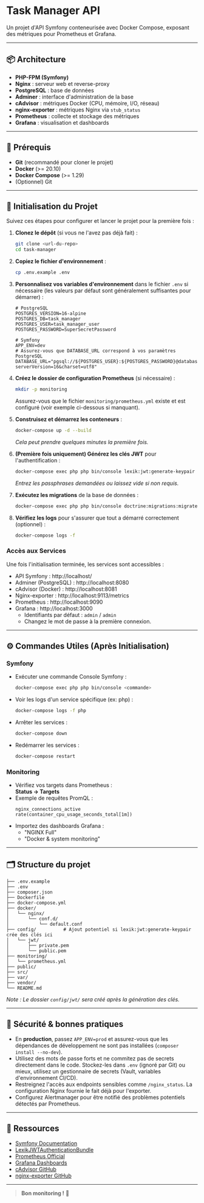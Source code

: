 # Task Manager API

Un projet d'API Symfony conteneurisée avec Docker Compose, exposant des métriques pour Prometheus et Grafana.

---

## 📦 Architecture

- **PHP-FPM (Symfony)**  
- **Nginx** : serveur web et reverse-proxy  
- **PostgreSQL** : base de données  
- **Adminer** : interface d'administration de la base  
- **cAdvisor** : métriques Docker (CPU, mémoire, I/O, réseau)  
- **nginx-exporter** : métriques Nginx via `stub_status`  
- **Prometheus** : collecte et stockage des métriques  
- **Grafana** : visualisation et dashboards  

---

## 🔧 Prérequis

- **Git** (recommandé pour cloner le projet)
- **Docker** (>= 20.10)  
- **Docker Compose** (>= 1.29)  
- (Optionnel) Git  

---

## 🚀 Initialisation du Projet

Suivez ces étapes pour configurer et lancer le projet pour la première fois :

1.  **Clonez le dépôt** (si vous ne l'avez pas déjà fait) :
    ```bash
    git clone <url-du-repo>
    cd task-manager
    ```

2.  **Copiez le fichier d'environnement** :
    ```bash
    cp .env.example .env
    ```

3.  **Personnalisez vos variables d'environnement** dans le fichier `.env` si nécessaire (les valeurs par défaut sont généralement suffisantes pour démarrer) :
    ```dotenv
    # PostgreSQL
    POSTGRES_VERSION=16-alpine
    POSTGRES_DB=task_manager
    POSTGRES_USER=task_manager_user
    POSTGRES_PASSWORD=SuperSecretPassword

    # Symfony
    APP_ENV=dev
    # Assurez-vous que DATABASE_URL correspond à vos paramètres PostgreSQL
    DATABASE_URL="pgsql://${POSTGRES_USER}:${POSTGRES_PASSWORD}@database:5432/${POSTGRES_DB}?serverVersion=16&charset=utf8"
    ```

4.  **Créez le dossier de configuration Prometheus** (si nécessaire) :
    ```bash
    mkdir -p monitoring
    ```
    Assurez-vous que le fichier `monitoring/prometheus.yml` existe et est configuré (voir exemple ci-dessous si manquant).

5.  **Construisez et démarrez les conteneurs** :
    ```bash
    docker-compose up -d --build
    ```
    *Cela peut prendre quelques minutes la première fois.*

6.  **(Première fois uniquement) Générez les clés JWT** pour l'authentification :
    ```bash
    docker-compose exec php php bin/console lexik:jwt:generate-keypair --skip-if-exists
    ```
    *Entrez les passphrases demandées ou laissez vide si non requis.*

7.  **Exécutez les migrations** de la base de données :
    ```bash
    docker-compose exec php php bin/console doctrine:migrations:migrate --no-interaction
    ```

8.  **Vérifiez les logs** pour s'assurer que tout a démarré correctement (optionnel) :
    ```bash
    docker-compose logs -f
    ```

### Accès aux Services

Une fois l'initialisation terminée, les services sont accessibles :

- API Symfony : http://localhost/  
- Adminer (PostgreSQL) : http://localhost:8080  
- cAdvisor (Docker) : http://localhost:8081  
- Nginx-exporter : http://localhost:9113/metrics  
- Prometheus : http://localhost:9090  
- Grafana : http://localhost:3000  
  - Identifiants par défaut : `admin` / `admin`  
  - Changez le mot de passe à la première connexion.

---

## ⚙️ Commandes Utiles (Après Initialisation)

### Symfony

- Exécuter une commande Console Symfony :
  ```bash
  docker-compose exec php php bin/console <commande>
  ```
- Voir les logs d'un service spécifique (ex: php) :
  ```bash
  docker-compose logs -f php
  ```
- Arrêter les services :
  ```bash
  docker-compose down
  ```
- Redémarrer les services :
  ```bash
  docker-compose restart
  ```

### Monitoring

- Vérifiez vos targets dans Prometheus :  
  **Status → Targets**  
- Exemple de requêtes PromQL :
  ```promql
  nginx_connections_active
  rate(container_cpu_usage_seconds_total[1m])
  ```
- Importez des dashboards Grafana :
  - "NGINX Full"
  - "Docker & system monitoring"

---

## 🗂 Structure du projet

```
├── .env.example
├── .env
├── composer.json
├── Dockerfile
├── docker-compose.yml
├── docker/
│   └── nginx/
│       └── conf.d/
│           └── default.conf
├── config/          # Ajout potentiel si lexik:jwt:generate-keypair crée des clés ici
│   └── jwt/
│       ├── private.pem
│       └── public.pem
├── monitoring/
│   └── prometheus.yml
├── public/
├── src/
├── var/
├── vendor/
└── README.md
```
*Note : Le dossier `config/jwt/` sera créé après la génération des clés.*

---

## 🔐 Sécurité & bonnes pratiques

- En **production**, passez `APP_ENV=prod` et assurez-vous que les dépendances de développement ne sont pas installées (`composer install --no-dev`).
- Utilisez des mots de passe forts et ne commitez pas de secrets directement dans le code. Stockez-les dans `.env` (ignoré par Git) ou mieux, utilisez un gestionnaire de secrets (Vault, variables d'environnement CI/CD).
- Restreignez l'accès aux endpoints sensibles comme `/nginx_status`. La configuration Nginx fournie le fait déjà pour l'exporter.
- Configurez Alertmanager pour être notifié des problèmes potentiels détectés par Prometheus.

---

## 📖 Ressources

- [Symfony Documentation](https://symfony.com/doc/current/)  
- [LexikJWTAuthenticationBundle](https://github.com/lexik/LexikJWTAuthenticationBundle)  
- [Prometheus Official](https://prometheus.io/)  
- [Grafana Dashboards](https://grafana.com/grafana/dashboards)  
- [cAdvisor GitHub](https://github.com/google/cadvisor)  
- [nginx-exporter GitHub](https://github.com/nginxinc/nginx-prometheus-exporter)  

---

> **Bon monitoring !** 🚀